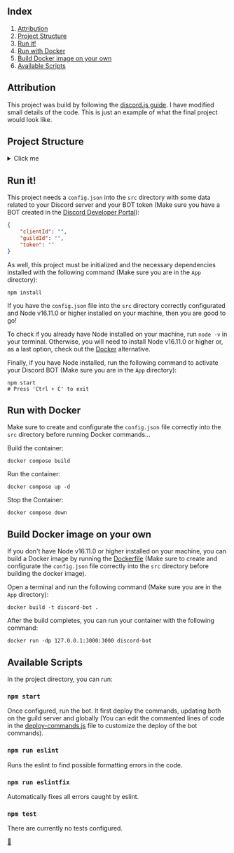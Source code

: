 ## Index

1. [Attribution](#attribution)
2. [Project Structure](#project-structure)
3. [Run it!](#run-it)
4. [Run with Docker](#run-with-docker)
5. [Build Docker image on your own](#build-docker-image-on-your-own)
6. [Available Scripts](#available-scripts)

## Attribution

This project was build by following the [discord.js guide](https://github.com/discordjs/guide). I have modified small details of the code. This is just an example of what the final project would look like.

## Project Structure

<details>
<summary>Click me</summary>

```
App/
├── node_modules/
│   └── ...
├── src/
│   ├── assets/
│   │   └── ...
│   ├── commands/
│   │   ├── fun/
│   │   │   └── ping.js
│   │   ├── moderation/
│   │   │   ├── kick.js
│   │   │   └── prune.js
│   │   └── utility/
│   │       ├── avatar.js
│   │       ├── server.js
│   │       └── user.js
│   ├── data/
│   │   └── ...
│   ├── events/
│   │   ├── interactionCreate.js
│   │   └── ready.js
│   ├── scripts/
│   │   └── ...
│   ├── config.json
│   ├── deploy-commands.js
│   └── index.js
├── Dockerfile
├── package-lock.json
└── package.json
```
</details>

## Run it!

This project needs a `config.json` into the `src` directory with some data related to your Discord server and your BOT token (Make sure you have a BOT created in the [Discord Developer Portal](https://discord.com/developers/applications)):

```json
{
    "clientId": "",
    "guildId": "",
    "token": ""
}
```

As well, this project must be initialized and the necessary dependencies installed with the following command (Make sure you are in the `App` directory):

```shell
npm install
```

If you have the `config.json` file into the `src` directory correctly configurated and Node v16.11.0 or higher installed on your machine, then you are good to go!

To check if you already have Node installed on your machine, run `node -v` in your terminal. Otherwise, you will need to install Node v16.11.0 or higher or, as a last option, check out the [Docker](#docker) alternative.

Finally, if you have Node installed, run the following command to activate your Discord BOT (Make sure you are in the `App` directory):

```shell
npm start
# Press 'Ctrl + C' to exit
```

## Run with Docker

Make sure to create and configurate the `config.json` file correctly into the `src` directory before running Docker commands...

Build the container:

```shell
docker compose build
```

Run the container:

```shell
docker compose up -d
```

Stop the Container:

```shell
docker compose down
```

## Build Docker image on your own

If you don't have Node v16.11.0 or higher installed on your machine, you can build a Docker image by running the [Dockerfile](./Dockerfile) (Make sure to create and configurate the `config.json` file correctly into the `src` directory before building the docker image).

Open a terminal and run the following command (Make sure you are in the `App` directory):

```shell
docker build -t discord-bot .
```

After the build completes, you can run your container with the following command:

```shell
docker run -dp 127.0.0.1:3000:3000 discord-bot
```

## Available Scripts

In the project directory, you can run:

### `npm start`

Once configured, run the bot. It first deploy the commands, updating both on the guild server and globally (You can edit the commented lines of code in the [deploy-commands.js](./src/deploy-commands.js) file to customize the deploy of the bot commands).

### `npm run eslint`

Runs the eslint to find possible formatting errors in the code.

### `npm run eslintfix`

Automatically fixes all errors caught by eslint.

### `npm test`

There are currently no tests configured.

<link rel="stylesheet" href="./README.css">
<a class="scrollup" href="#top">&#x1F53A</a>